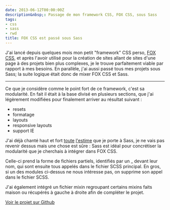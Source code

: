 ```yaml
---
date: 2013-06-12T00:00:00Z
description&nbsp;: Passage de mon framework CSS, FOX CSS, sous Sass
tags:
- css
- sass
- rwd
title: FOX CSS est passé sous Sass
---
```


J'ai lancé depuis quelques mois mon petit "framework" CSS perso, <a href="/fox-css/">FOX CSS</a>, et après l'avoir utilisé pour la création de sites allant de sites d'une page à des projets bien plus complexes, je le trouve parfaitement viable par rapport à mes besoins. En parallèle, j'ai aussi passé tous mes projets sous Sass; la suite logique était donc de mixer FOX CSS et Sass.

---

Ce que je considère comme le point fort de ce framework, c'est sa modularité. En fait il était à la base divisé en plusieurs sections, que j'ai légèrement modifiées pour finalement arriver au résultat suivant&nbsp;:

<ul>
<li>resets</li>
<li>formatage</li>
<li>layouts</li>
<li>responsive layouts</li>
<li>support IE</li>
</ul>

J'ai déjà chanté haut et fort <a href="http://ronanlevesque.fr/le-jour-ou-jai-teste-sass/">toute</a> <a href="http://ronanlevesque.fr/un-mixin-sass-simple-pour-les-media-queries/">l'estime</a> que je porte à Sass, je ne vais pas revenir dessus mais une chose est sûre&nbsp;: Sass est idéal pour concrétiser la modularité que je cherchais à intégrer dans FOX CSS.

Celle-ci prend la forme de fichiers partiels, identifiés par un _ devant leur nom, qui sont ensuite tous appelés dans le fichier SCSS principal. En gros, si un des modules ci-dessus ne nous intéresse pas, on supprime son appel dans le fichier SCSS.

J'ai également intégré un fichier mixin regroupant certains mixins faits maison ou récupérés à gauche à droite afin de compléter le projet.

<p class="link"><a href="https://github.com/eskiiss/FOX-CSS">Voir le projet sur Github</a></p>
